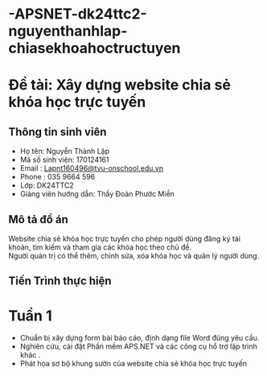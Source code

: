 # -APSNET-dk24ttc2-nguyenthanhlap-chiasekhoahoctructuyen
# Đề tài: Xây dựng website chia sẻ khóa học trực tuyến

## Thông tin sinh viên
- Họ tên: Nguyễn Thành Lập  
- Mã số sinh viên:  170124161
- Email : Lapnt160496@tvu-onschool.edu.vn
- Phone : 035 9664 596 
- Lớp: DK24TTC2
- Giảng viên hướng dẫn: Thầy Đoàn Phước Miền

## Mô tả đồ án
Website chia sẻ khóa học trực tuyến cho phép người dùng đăng ký tài khoản, tìm kiếm và tham gia các khóa học theo chủ đề.  
Người quản trị có thể thêm, chỉnh sửa, xóa khóa học và quản lý người dùng.

## Tiến Trình thực hiện 
# Tuần 1 
- Chuẩn bị xây dựng form bài báo cáo, định dạng file Word đúng yêu cầu.
- Nghiên cứu, cài đặt Phần mềm APS.NET và các công cụ hổ trợ lập trình khác .
- Phát họa sơ bộ khung sườn của website chia sẻ khóa học trực tuyến


